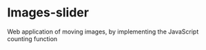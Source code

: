 # Images-slider
 Web application of moving images, by implementing the JavaScript counting function
